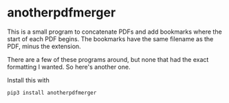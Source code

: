 # anotherpdfmerger

This is a small program to concatenate PDFs and add bookmarks where the
start of each PDF begins. The bookmarks have the same filename as the
PDF, minus the extension.

There are a few of these programs around, but none that had the exact
formatting I wanted. So here's another one.

Install this with

```
pip3 install anotherpdfmerger
```
